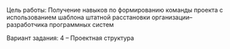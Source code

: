 Цель работы:
Получение навыков по формированию команды проекта с использованием
шаблона штатной расстановки организации–разработчика программных систем
 
Вариант задания: 4 – Проектная структура
